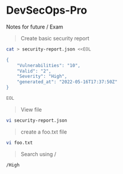 # DevSecOps-Pro
Notes for future / Exam
>Create basic security report
```bash
cat > security-report.json <<EOL

{
    "Vulnerabilities": "10",
    "Valid": "2",
    "Severity": "High",
    "generated_at": "2022-05-16T17:37:50Z"
}

EOL
```

>View file 
```bash
vi security-report.json
```
> create a foo.txt file
```bash
vi foo.txt
```
> Search using /
```bash 
/High
```
